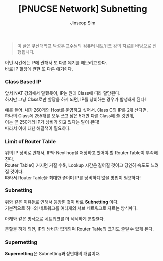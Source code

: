 ﻿---
layout: post
title: "[PNUCSE Network] Subnetting"
categories: Network
tags: [theory]
author:
  - Jinseop Sim
toc: true
---
> 이 글은 부산대학교 탁성우 교수님의 컴퓨터 네트워크 강의 자료를 바탕으로 진행됩니다.

이번 시간에는 IP에 관해서 또 다른 얘기를 해보려고 한다.  
바로 IP 할당에 관한 또 다른 얘기이다.  

### Class Based IP
앞서 NAT 강의에서 말했듯이, IP는 원래 Class에 따라 할당된다.  
하지만 그냥 Class로만 할당을 하게 되면, IP를 낭비하는 경우가 발생하게 된다!  

예를 들어, 내가 260개의 Host를 운영하고 싶어서, Class C의 IP를 2개 산다면,  
하나의 Class에 255개를 모두 쓰고 남은 5개만 다른 Class에 쓸 것인데,  
이는 곧 250개의 IP가 낭비가 되고 있다는 말이 된다!  
따라서 이에 대한 해결책이 필요하다.  

### Limit of Router Table
위의 IP 낭비로 인해서, IP와 Next hop을 저장하고 있어야 할 Router Table이 부족해진다.  
Router Table이 커지면 커질 수록, Lookup 시간은 길어질 것이고 당연히 속도도 느려질 것이다.  
따라서 Router Table을 최대한 줄이며 IP를 낭비하지 않을 방법이 필요하다!  

### Subnetting
위와 같은 이유들로 인해서 등장한 것이 바로 __Subnetting__ 이다.  
기본적으로 하나의 네트워크를 여러개의 서브 네트워크로 자르는 방식이다.  

아래와 같은 방식으로 네트워크를 더 세세하게 분할한다.  

분할을 하게 되면, IP의 낭비가 없게되며 Router Table의 크기도 줄일 수 있게 된다.  

### Supernetting
__Supernetting__ 은 Subnetting과 정반대의 개념이다.  